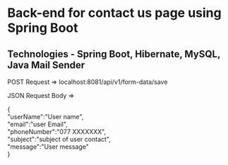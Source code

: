 # Back-end for contact us page using Spring Boot

## Technologies - Spring Boot, Hibernate, MySQL, Java Mail Sender 

POST Request => localhost:8081/api/v1/form-data/save

JSON Request Body =>
<p>
{<br>
    "userName":"User name",<br>
    "email":"user Email",<br>
    "phoneNumber":"077 XXXXXXX",<br>
    "subject":"subject of user contact",<br>
    "message":"User message"<br>
}
</p>
